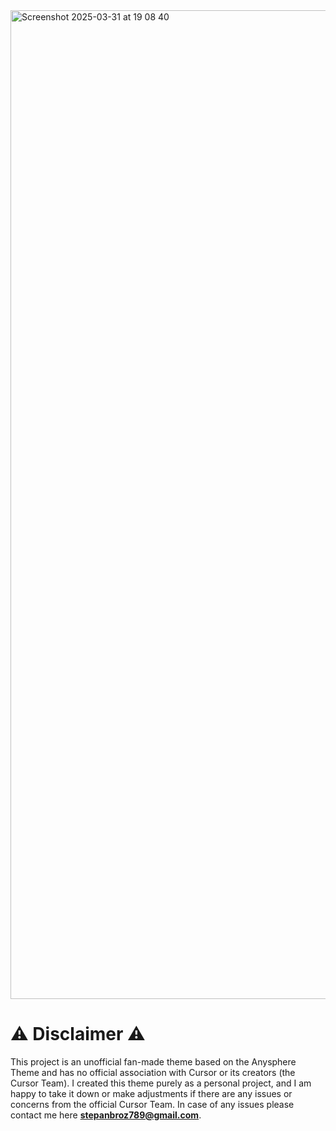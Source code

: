 <img width="1582" alt="Screenshot 2025-03-31 at 19 08 40" src="https://github.com/user-attachments/assets/33e46920-78c5-4c94-9806-2b4e0a72a9d7" />

# ⚠️ Disclaimer ⚠️
This project is an unofficial fan-made theme based on the Anysphere Theme and has no official association with Cursor or its creators (the Cursor Team). I created this theme purely as a personal project, and I am happy to take it down or make adjustments if there are any issues or concerns from the official Cursor Team. In case of any issues please contact me here **stepanbroz789@gmail.com**.
